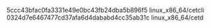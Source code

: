 5ccc43bfac0fa3331e49e0bc43fb24dba5b896f5  linux_x86_64/cetcli
0324d7e6467477cd37afa6d4dababd4cc35ab31c  linux_x86_64/cetd
